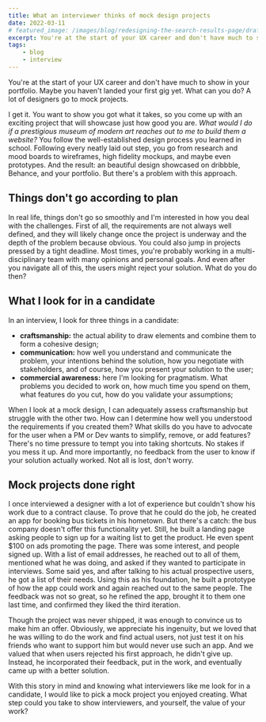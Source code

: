 ```yaml
---
title: What an interviewer thinks of mock design projects
date: 2022-03-11
# featured_image: /images/blog/redesigning-the-search-results-page/draft.png
excerpt: You're at the start of your UX career and don't have much to show in your portfolio. Maybe you haven't landed your first gig yet. What can you do? A lot of designers go to mock projects. But there's a problem with this approach.
tags:
    - blog
    - interview
---
```


You're at the start of your UX career and don't have much to show in your portfolio. Maybe you haven't landed your first gig yet. What can you do? A lot of designers go to mock projects.

I get it. You want to show you got what it takes, so you come up with an exciting project that will showcase just how good you are. _What would I do if a prestigious museum of modern art reaches out to me to build them a website?_  You follow the well-established design process you learned in school. Following every neatly laid out step, you go from research and mood boards to wireframes, high fidelity mockups, and maybe even prototypes. And the result: an beautiful design showcased on dribbble, Behance, and your portfolio. But there's a problem with this approach.

## Things don't go according to plan

In real life, things don't go so smoothly and I'm interested in how you deal with the challenges. First of all, the requirements are not always well defined, and they will likely change once the project is underway and the depth of the problem because obvious. You could also jump in projects pressed by a tight deadline. Most times, you're probably working in a multi-disciplinary team with many opinions and personal goals. And even after you navigate all of this, the users might reject your solution. What do you do then?

## What I look for in a candidate
In an interview, I look for three things in a candidate:
- __craftsmanship:__ the actual ability to draw elements and combine them to form a cohesive design;
- __communication:__ how well you understand and communicate the problem, your intentions behind the solution, how you negotiate with stakeholders, and of course, how you present your solution to the user;
- __commercial awareness:__ here I'm looking for pragmatism. What problems you decided to work on, how much time you spend on them, what features do you cut, how do you validate your assumptions;

When I look at a mock design, I can adequately assess craftsmanship but struggle with the other two. How can I determine how well you understood the requirements if you created them? What skills do you have to advocate for the user when a PM or Dev wants to simplify, remove, or add features? There's no time pressure to tempt you into taking shortcuts. No stakes if you mess it up. And more importantly, no feedback from the user to know if your solution actually worked. Not all is lost, don't worry.

## Mock projects done right
I once interviewed a designer with a lot of experience but couldn't show his work due to a contract clause. To prove that he could do the job, he created an app for booking bus tickets in his hometown. But there's a catch: the bus company doesn't offer this functionality yet. Still, he built a landing page asking people to sign up for a waiting list to get the product. He even spent $100 on ads promoting the page. There was some interest, and people signed up. With a list of email addresses, he reached out to all of them, mentioned what he was doing, and asked if they wanted to participate in interviews. Some said yes, and after talking to his actual prospective users, he got a list of their needs. Using this as his foundation, he built a prototype of how the app could work and again reached out to the same people. The feedback was not so great, so he refined the app, brought it to them one last time, and confirmed they liked the third iteration.

Though the project was never shipped, it was enough to convince us to make him an offer. Obviously, we appreciate his ingenuity, but we loved that he was willing to do the work and find actual users, not just test it on his friends who want to support him but would never use such an app. And we valued that when users rejected his first approach, he didn't give up. Instead, he incorporated their feedback, put in the work, and eventually came up with a better solution.

With this story in mind and knowing what interviewers like me look for in a candidate, I would like to pick a mock project you enjoyed creating. What step could you take to show interviewers, and yourself, the value of your work?